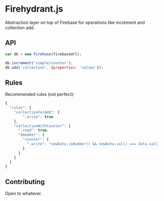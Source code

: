# Firehydrant.js

Abstraction layer on top of Firebase for operations like increment and
collection add.

## API

```js
var db = new Firehose(firebaseUrl);

db.increment('simple/counter');
db.add('collection', {properties: 'values'});
```

## Rules

Recommended rules (not perfect):

```js
{
  "rules": {
    "collectionForAdd": {
        ".write": true
    },
    "collectionWithCounter": {
      ".read": true,
      "$member": {
        "counter": {
          ".write": "newData.isNumber() && newData.val() === data.val()+1"
        }
      }
    }
  }
}
```

## Contributing

Open to whatever.
